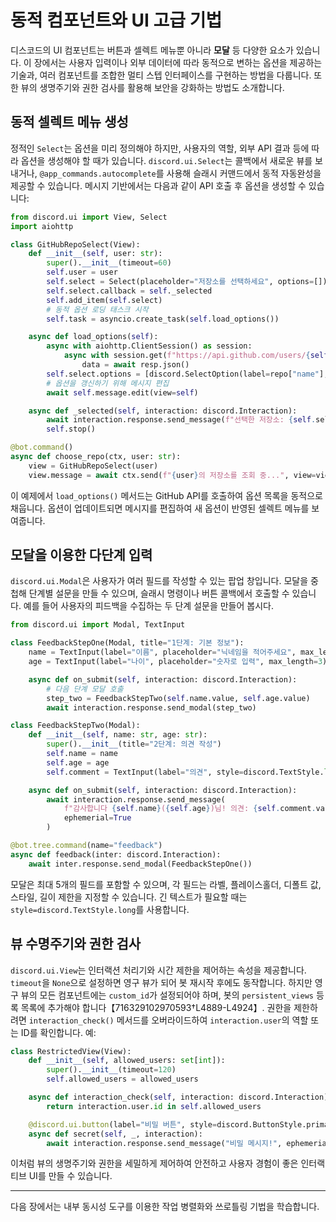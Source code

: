 # 동적 컴포넌트와 UI 고급 기법

디스코드의 UI 컴포넌트는 버튼과 셀렉트 메뉴뿐 아니라 **모달** 등 다양한 요소가
있습니다. 이 장에서는 사용자 입력이나 외부 데이터에 따라 동적으로 변하는 옵션을
제공하는 기술과, 여러 컴포넌트를 조합한 멀티 스텝 인터페이스를 구현하는
방법을 다룹니다. 또한 뷰의 생명주기와 권한 검사를 활용해 보안을 강화하는
방법도 소개합니다.

## 동적 셀렉트 메뉴 생성

정적인 `Select`는 옵션을 미리 정의해야 하지만, 사용자의 역할, 외부 API 결과
등에 따라 옵션을 생성해야 할 때가 있습니다. `discord.ui.Select`는 콜백에서
새로운 뷰를 보내거나, `@app_commands.autocomplete`를 사용해 슬래시
커맨드에서 동적 자동완성을 제공할 수 있습니다. 메시지 기반에서는 다음과 같이
API 호출 후 옵션을 생성할 수 있습니다:

```python
from discord.ui import View, Select
import aiohttp

class GitHubRepoSelect(View):
    def __init__(self, user: str):
        super().__init__(timeout=60)
        self.user = user
        self.select = Select(placeholder="저장소를 선택하세요", options=[])
        self.select.callback = self._selected
        self.add_item(self.select)
        # 동적 옵션 로딩 태스크 시작
        self.task = asyncio.create_task(self.load_options())

    async def load_options(self):
        async with aiohttp.ClientSession() as session:
            async with session.get(f"https://api.github.com/users/{self.user}/repos") as resp:
                data = await resp.json()
        self.select.options = [discord.SelectOption(label=repo["name"], value=repo["name"]) for repo in data[:25]]
        # 옵션을 갱신하기 위해 메시지 편집
        await self.message.edit(view=self)

    async def _selected(self, interaction: discord.Interaction):
        await interaction.response.send_message(f"선택한 저장소: {self.select.values[0]}", ephemeral=True)
        self.stop()

@bot.command()
async def choose_repo(ctx, user: str):
    view = GitHubRepoSelect(user)
    view.message = await ctx.send(f"{user}의 저장소를 조회 중...", view=view)
```

이 예제에서 `load_options()` 메서드는 GitHub API를 호출하여 옵션 목록을 동적으로
채웁니다. 옵션이 업데이트되면 메시지를 편집하여 새 옵션이 반영된 셀렉트 메뉴를
보여줍니다.

## 모달을 이용한 다단계 입력

`discord.ui.Modal`은 사용자가 여러 필드를 작성할 수 있는 팝업 창입니다. 모달을
중첩해 단계별 설문을 만들 수 있으며, 슬래시 명령이나 버튼 콜백에서 호출할 수
있습니다. 예를 들어 사용자의 피드백을 수집하는 두 단계 설문을 만들어 봅시다.

```python
from discord.ui import Modal, TextInput

class FeedbackStepOne(Modal, title="1단계: 기본 정보"):
    name = TextInput(label="이름", placeholder="닉네임을 적어주세요", max_length=32)
    age = TextInput(label="나이", placeholder="숫자로 입력", max_length=3)

    async def on_submit(self, interaction: discord.Interaction):
        # 다음 단계 모달 호출
        step_two = FeedbackStepTwo(self.name.value, self.age.value)
        await interaction.response.send_modal(step_two)

class FeedbackStepTwo(Modal):
    def __init__(self, name: str, age: str):
        super().__init__(title="2단계: 의견 작성")
        self.name = name
        self.age = age
        self.comment = TextInput(label="의견", style=discord.TextStyle.long, max_length=500)

    async def on_submit(self, interaction: discord.Interaction):
        await interaction.response.send_message(
            f"감사합니다 {self.name}({self.age})님! 의견: {self.comment.value}",
            ephemerial=True
        )

@bot.tree.command(name="feedback")
async def feedback(inter: discord.Interaction):
    await inter.response.send_modal(FeedbackStepOne())
```

모달은 최대 5개의 필드를 포함할 수 있으며, 각 필드는 라벨, 플레이스홀더,
디폴트 값, 스타일, 길이 제한을 지정할 수 있습니다. 긴 텍스트가 필요할 때는
`style=discord.TextStyle.long`를 사용합니다.

## 뷰 수명주기와 권한 검사

`discord.ui.View`는 인터랙션 처리기와 시간 제한을 제어하는 속성을 제공합니다.
`timeout`을 `None`으로 설정하면 영구 뷰가 되어 봇 재시작 후에도 동작합니다.
하지만 영구 뷰의 모든 컴포넌트에는 `custom_id`가 설정되어야 하며, 봇의
`persistent_views` 등록 목록에 추가해야 합니다【716329102970593†L4889-L4924】. 권한을
제한하려면 `interaction_check()` 메서드를 오버라이드하여 `interaction.user`의 역할
또는 ID를 확인합니다. 예:

```python
class RestrictedView(View):
    def __init__(self, allowed_users: set[int]):
        super().__init__(timeout=120)
        self.allowed_users = allowed_users

    async def interaction_check(self, interaction: discord.Interaction) -> bool:
        return interaction.user.id in self.allowed_users

    @discord.ui.button(label="비밀 버튼", style=discord.ButtonStyle.primary)
    async def secret(self, _, interaction):
        await interaction.response.send_message("비밀 메시지!", ephemerial=True)
```

이처럼 뷰의 생명주기와 권한을 세밀하게 제어하여 안전하고 사용자 경험이 좋은
인터랙티브 UI를 만들 수 있습니다.

---

다음 장에서는 내부 동시성 도구를 이용한 작업 병렬화와 쓰로틀링 기법을 학습합니다.